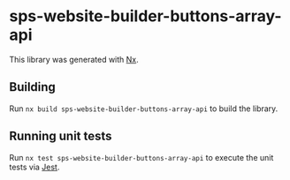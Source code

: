 # sps-website-builder-buttons-array-api

This library was generated with [Nx](https://nx.dev).

## Building

Run `nx build sps-website-builder-buttons-array-api` to build the library.

## Running unit tests

Run `nx test sps-website-builder-buttons-array-api` to execute the unit tests via [Jest](https://jestjs.io).
